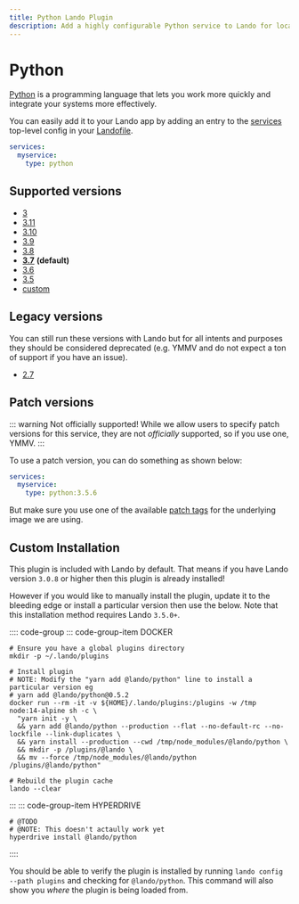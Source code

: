 ```yaml
---
title: Python Lando Plugin
description: Add a highly configurable Python service to Lando for local development with all the power of Docker and Docker Compose.
---
```


# Python

[Python](https://www.python.org/) is a programming language that lets you work more quickly and integrate your systems more effectively.

You can easily add it to your Lando app by adding an entry to the [services](https://docs.lando.dev/config/services.html) top-level config in your [Landofile](https://docs.lando.dev/config/lando.html).


```yaml
services:
  myservice:
    type: python
```

## Supported versions

*   [3](https://hub.docker.com/r/_/python/)
*   [3.11](https://hub.docker.com/r/_/python/)
*   [3.10](https://hub.docker.com/r/_/python/)
*   [3.9](https://hub.docker.com/r/_/python/)
*   [3.8](https://hub.docker.com/r/_/python/)
*   **[3.7](https://hub.docker.com/r/_/python/)** **(default)**
*   [3.6](https://hub.docker.com/r/_/python/)
*   [3.5](https://hub.docker.com/r/_/python/)
*   [custom](https://docs.lando.dev/config/services.html#advanced)

## Legacy versions

You can still run these versions with Lando but for all intents and purposes they should be considered deprecated (e.g. YMMV and do not expect a ton of support if you have an issue).

*   [2.7](https://hub.docker.com/r/_/python/)

## Patch versions

::: warning Not officially supported!
While we allow users to specify patch versions for this service, they are not *officially* supported, so if you use one, YMMV.
:::

To use a patch version, you can do something as shown below:

```yaml
services:
  myservice:
    type: python:3.5.6
```

But make sure you use one of the available [patch tags](https://hub.docker.com/r/library/python/tags/) for the underlying image we are using.

## Custom Installation

This plugin is included with Lando by default. That means if you have Lando version `3.0.8` or higher then this plugin is already installed!

However if you would like to manually install the plugin, update it to the bleeding edge or install a particular version then use the below. Note that this installation method requires Lando `3.5.0+`.

:::: code-group
::: code-group-item DOCKER
```bash:no-line-numbers
# Ensure you have a global plugins directory
mkdir -p ~/.lando/plugins

# Install plugin
# NOTE: Modify the "yarn add @lando/python" line to install a particular version eg
# yarn add @lando/python@0.5.2
docker run --rm -it -v ${HOME}/.lando/plugins:/plugins -w /tmp node:14-alpine sh -c \
  "yarn init -y \
  && yarn add @lando/python --production --flat --no-default-rc --no-lockfile --link-duplicates \
  && yarn install --production --cwd /tmp/node_modules/@lando/python \
  && mkdir -p /plugins/@lando \
  && mv --force /tmp/node_modules/@lando/python /plugins/@lando/python"

# Rebuild the plugin cache
lando --clear
```
:::
::: code-group-item HYPERDRIVE
```bash:no-line-numbers
# @TODO
# @NOTE: This doesn't actaully work yet
hyperdrive install @lando/python
```
::::

You should be able to verify the plugin is installed by running `lando config --path plugins` and checking for `@lando/python`. This command will also show you _where_ the plugin is being loaded from.
